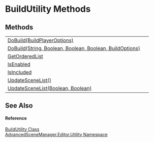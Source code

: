 # BuildUtility Methods




## Methods
<table>
<tr>
<td><a href="M_AdvancedSceneManager_Editor_Utility_BuildUtility_DoBuild_1.md">DoBuild(BuildPlayerOptions)</a></td>
<td> </td></tr>
<tr>
<td><a href="M_AdvancedSceneManager_Editor_Utility_BuildUtility_DoBuild.md">DoBuild(String, Boolean, Boolean, Boolean, BuildOptions)</a></td>
<td> </td></tr>
<tr>
<td><a href="M_AdvancedSceneManager_Editor_Utility_BuildUtility_GetOrderedList.md">GetOrderedList</a></td>
<td> </td></tr>
<tr>
<td><a href="M_AdvancedSceneManager_Editor_Utility_BuildUtility_IsEnabled.md">IsEnabled</a></td>
<td> </td></tr>
<tr>
<td><a href="M_AdvancedSceneManager_Editor_Utility_BuildUtility_IsIncluded.md">IsIncluded</a></td>
<td> </td></tr>
<tr>
<td><a href="M_AdvancedSceneManager_Editor_Utility_BuildUtility_UpdateSceneList.md">UpdateSceneList()</a></td>
<td> </td></tr>
<tr>
<td><a href="M_AdvancedSceneManager_Editor_Utility_BuildUtility_UpdateSceneList_1.md">UpdateSceneList(Boolean, Boolean)</a></td>
<td> </td></tr>
</table>

## See Also


#### Reference
<a href="T_AdvancedSceneManager_Editor_Utility_BuildUtility.md">BuildUtility Class</a>  
<a href="N_AdvancedSceneManager_Editor_Utility.md">AdvancedSceneManager.Editor.Utility Namespace</a>  

